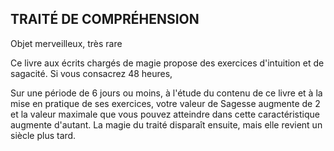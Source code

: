 ## TRAITÉ DE COMPRÉHENSION

Objet merveilleux, très rare

Ce livre aux écrits chargés de magie propose des exercices
d'intuition et de sagacité. Si vous consacrez 48 heures,

Sur une période de 6 jours ou moins, à l'étude du contenu
de ce livre et à la mise en pratique de ses exercices, votre
valeur de Sagesse augmente de 2 et la valeur maximale que
vous pouvez atteindre dans cette caractéristique augmente
d'autant. La magie du traité disparaît ensuite, mais elle
revient un siècle plus tard.
